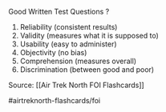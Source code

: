 Good Written Test Questions
?
1. Reliability (consistent results)
2. Validity (measures what it is supposed to)
3. Usability (easy to administer)
4. Objectivity (no bias)
5. Comprehension (measures overall)
6. Discrimination (between good and poor)
<!--SR:!2022-10-02,1,190-->

Source: [[Air Trek North FOI Flashcards]]

#airtreknorth-flashcards/foi
